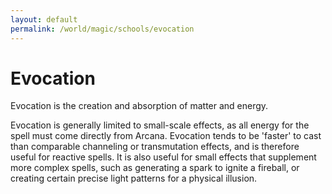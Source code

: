 ```yaml
---
layout: default
permalink: /world/magic/schools/evocation
---
```


# Evocation

Evocation is the creation and absorption of matter and energy.

Evocation is generally limited to small-scale effects, as all energy for the spell must come directly from Arcana. Evocation tends to be 'faster' to cast than comparable channeling or transmutation effects, and is therefore useful for reactive spells. It is also useful for small effects that supplement more complex spells, such as generating a spark to ignite a fireball, or creating certain precise light patterns for a physical illusion.